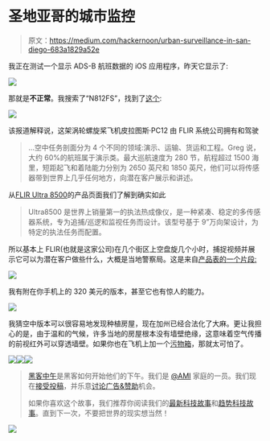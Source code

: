 # 圣地亚哥的城市监控

> 原文：<https://medium.com/hackernoon/urban-surveillance-in-san-diego-683a1829a52e>

我正在测试一个显示 ADS-B 航班数据的 iOS 应用程序，昨天它显示了:

![](img/b11bb9ea039778f13dcdbba03458d673.png)

那就是**不正常**。我搜索了“N812FS”，找到了[这个](http://propilotmag.com/archives/2014/July%202014/A3_Flir_p3.html):

![](img/bad7f784d2bfda03d227abd40bb6b7a6.png)

该报道解释说，这架涡轮螺旋桨飞机皮拉图斯·PC12 由 FLIR 系统公司拥有和驾驶

> …空中任务剖面分为 4 个不同的领域:演示、运输、货运和工程。Greg 说，大约 60%的航班属于演示类。最大巡航速度为 280 节，航程超过 1500 海里，短距起飞和着陆能力分别为 2650 英尺和 1850 英尺，他们可以将传感器带到世界上几乎任何地方，向潜在客户展示和讲述。

从[FLIR Ultra 8500](http://www.flir.com/surveillance/display/?id=64176)的产品页面我们了解到确实如此

> Ultra8500 是世界上销量第一的执法热成像仪，是一种紧凑、稳定的多传感器系统，专为追捕/巡逻和监视任务而设计。该型号基于 9”万向架设计，为特定的执法任务而配置。

所以基本上 FLIR(也就是这家公司)在几个街区上空盘旋几个小时，捕捉视频并展示它可以为潜在客户做些什么，大概是当地警察局。这是来自[产品表的一个片段:](http://www.flir.com/uploadedFiles/flirGS/Surveillance/Products/UltraForce_8500/flir-ultra8500-datasheet-ltr.pdf)

![](img/e2ef5258df89e499bc0340e54a59af5d.png)

我有附在你手机上的 320 美元的版本，甚至它也有惊人的能力。

![](img/9277c9fc8b605228393efcfc75380710.png)

我猜空中版本可以很容易地发现种植房屋，现在加州已经合法化了大麻。更让我担心的是，由于温和的气候，许多当地的房屋根本没有墙壁绝缘，这意味着空气传播的前视红外可以穿透墙壁。如果你也在飞机上加一个[污物箱](https://en.wikipedia.org/wiki/Dirtbox_(cell_phone))，那就太可怕了。

[![](img/50ef4044ecd4e250b5d50f368b775d38.png)](http://bit.ly/HackernoonFB)[![](img/979d9a46439d5aebbdcdca574e21dc81.png)](https://goo.gl/k7XYbx)[![](img/2930ba6bd2c12218fdbbf7e02c8746ff.png)](https://goo.gl/4ofytp)

> [黑客中午](http://bit.ly/Hackernoon)是黑客如何开始他们的下午。我们是 [@AMI](http://bit.ly/atAMIatAMI) 家庭的一员。我们现在[接受投稿](http://bit.ly/hackernoonsubmission)，并乐意[讨论广告&赞助](mailto:partners@amipublications.com)机会。
> 
> 如果你喜欢这个故事，我们推荐你阅读我们的[最新科技故事](http://bit.ly/hackernoonlatestt)和[趋势科技故事](https://hackernoon.com/trending)。直到下一次，不要把世界的现实想当然！

![](img/be0ca55ba73a573dce11effb2ee80d56.png)